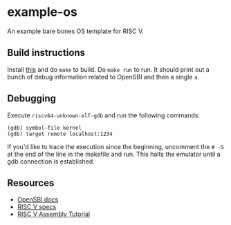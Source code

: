 # example-os
An example bare bones OS template for RISC V.

## Build instructions
Install [this](https://github.com/riscv/riscv-gnu-toolchain) and do `make` to build. Do `make run` to run. It should print out a bunch of debug information related to OpenSBI and then a single `a`.

## Debugging
Execute `riscv64-unknown-elf-gdb` and run the following commands:
```
(gdb) symbol-file kernel
(gdb) target remote localhost:1234
```

If you'd like to trace the execution since the beginning, uncomment the `# -S` at the end of the line in the makefile and run. This halts the emulator until a gdb connection is established.


## Resources
 - [OpenSBI docs](https://github.com/riscv/riscv-sbi-doc/blob/master/riscv-sbi.adoc)
 - [RISC V specs](https://riscv.org/technical/specifications/)
 - [RISC V Assembly Tutorial](https://riscv-programming.org/book/riscv-book.html)
